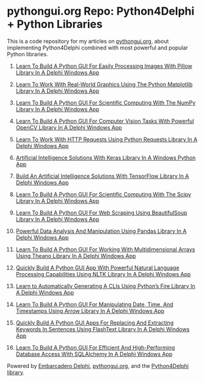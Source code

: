 # pythongui.org Repo: Python4Delphi + Python Libraries
This is a code repository for my articles on [pythongui.org](https://pythongui.org/), about implementing Python4Delphi combined with most powerful and popular Python libraries. 

1. [Learn To Build A Python GUI For Easily Processing Images With Pillow Library In A Delphi Windows App](https://pythongui.org/learn-to-build-a-python-gui-for-easily-processing-images-with-pillow-library-in-a-delphi-windows-app/)

2. [Learn To Work With Real-World Graphics Using The Python Matplotlib Library In A Delphi Windows App](https://pythongui.org/learn-to-work-with-real-world-graphics-using-the-python-matplotlib-library-in-a-delphi-windows-app/)

3. [Learn To Build A Python GUI For Scientific Computing With The NumPy Library In A Delphi Windows App](https://pythongui.org/learn-to-build-a-python-gui-for-scientific-computing-with-the-numpy-library-in-a-delphi-windows-app/) 

4. [Learn To Build A Python GUI For Computer Vision Tasks With Powerful OpenCV Library In A Delphi Windows App](https://pythongui.org/learn-to-build-a-python-gui-for-computer-vision-tasks-with-powerful-opencv-library-in-a-delphi-windows-app/)

5. [Learn To Work With HTTP Requests Using Python Requests Library In A Delphi Windows App](https://pythongui.org/learn-to-build-a-python-gui-for-working-with-http-requests-using-requests-library-in-a-delphi-windows-app/)

6. [Artificial Intelligence Solutions With Keras Library In A Windows Python App](https://pythongui.org/artificial-intelligence-solutions-with-keras-library-in-a-windows-python-app/)

7. [Build An Artificial Intelligence Solutions With TensorFlow Library In A Delphi Windows App](https://pythongui.org/build-an-artificial-intelligence-solutions-with-tensorflow-library-in-a-delphi-windows-app/)

8. [Learn To Build A Python GUI For Scientific Computing With The Scipy Library In A Delphi Windows App](https://pythongui.org/learn-to-build-a-python-gui-for-scientific-computing-with-the-scipy-library-in-a-delphi-windows-app/)

9. [Learn To Build A Python GUI For Web Scraping Using BeautifulSoup Library In A Delphi Windows App](https://pythongui.org/learn-to-build-a-python-gui-for-web-scraping-using-beautifulsoup-library-in-a-delphi-windows-app/)

10. [Powerful Data Analysis And Manipulation Using Pandas Library In A Delphi Windows App](https://pythongui.org/powerful-data-analysis-and-manipulation-using-pandas-library-in-a-delphi-windows-app/)

11. [Learn To Build A Python GUI For Working With Multidimensional Arrays Using Theano Library In A Delphi Windows App](https://pythongui.org/learn-to-build-a-python-gui-for-working-with-multidimensional-arrays-using-theano-library-in-a-delphi-windows-app/)

12. [Quickly Build A Python GUI App With Powerful Natural Language Processing Capabilities Using NLTK Library In A Delphi Windows App](https://pythongui.org/quickly-build-a-python-gui-app-with-powerful-natural-language-processing-capabilities-using-nltk-library-in-a-delphi-windows-app/)

13. [Learn to Automatically Generating A CLIs Using Python’s Fire Library In A Delphi Windows App](https://pythongui.org/learn-to-automatically-generating-a-clis-using-pythons-fire-library-in-a-delphi-windows-app/)

14. [Learn To Build A Python GUI For Manipulating Date, Time, And Timestamps Using Arrow Library In A Delphi Windows App](https://pythongui.org/learn-to-build-a-python-gui-for-manipulating-date-time-and-timestamps-using-arrow-library-in-a-delphi-windows-app/)

15. [Quickly Build A Python GUI Apps For Replacing And Extracting Keywords In Sentences Using FlashText Library In A Delphi Windows App](https://pythongui.org/quickly-build-a-python-gui-apps-for-replacing-and-extracting-keywords-in-sentences-using-flashtext-library-in-a-delphi-windows-app/)

16. [Learn To Build A Python GUI For Efficient And High-Performing Database Access With SQLAlchemy In A Delphi Windows App](https://pythongui.org/learn-to-build-a-python-gui-for-efficient-and-high-performing-database-access-with-sqlalchemy-in-a-delphi-windows-app/)
 
Powered by [Embarcadero Delphi](https://www.embarcadero.com/products/delphi), [pythongui.org](https://pythongui.org/), and the [Python4Delphi library](https://github.com/pyscripter/python4delphi).
